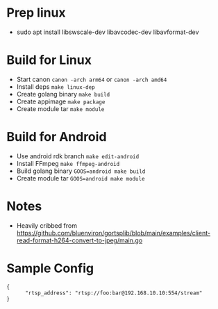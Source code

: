 Prep linux
===

* sudo apt install libswscale-dev libavcodec-dev libavformat-dev

Build for Linux
===

* Start canon `canon -arch arm64` or `canon -arch amd64`
* Install deps `make linux-dep`
* Create golang binary `make build`
* Create appimage `make package`
* Create module tar `make module`

Build for Android
===
* Use android rdk branch `make edit-android`
* Install FFmpeg `make ffmpeg-android`
* Build golang binary `GOOS=android make build`
* Create module tar `GOOS=android make module`

Notes
===
* Heavily cribbed from https://github.com/bluenviron/gortsplib/blob/main/examples/client-read-format-h264-convert-to-jpeg/main.go


Sample Config
===
```
{
      "rtsp_address": "rtsp://foo:bar@192.168.10.10:554/stream"
}
```
